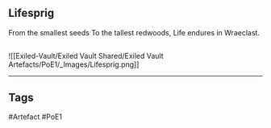 ## Lifesprig
From the smallest seeds
To the tallest redwoods,
Life endures in Wraeclast.
##
![[Exiled-Vault/Exiled Vault Shared/Exiled Vault Artefacts/PoE1/_Images/Lifesprig.png]]

---
## Tags
#Artefact
#PoE1
